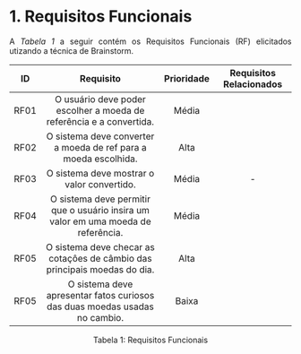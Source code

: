 # 1. Requisitos Funcionais

<p align="justify">A <i>Tabela 1</i> a seguir contém os Requisitos Funcionais (RF) elicitados utizando a técnica de Brainstorm.</p>

| ID   |                                 Requisito                                 | Prioridade | Requisitos Relacionados |
| :--: | :-----------------------------------------------------------------------: | :--------: | :---------: |
| RF01 |     O usuário deve poder escolher a moeda de referência e a convertida.            |  Média     |          |
| RF02 |     O sistema deve converter a moeda de ref para a moeda escolhida.                 |  Alta      |             |
| RF03 |     O sistema deve mostrar o valor convertido.                       |  Média    |     -       |
| RF04 |     O sistema deve permitir que o usuário insira um valor em uma moeda de referência.                             |      Média      |             |
| RF05 |     O sistema deve checar as cotaçôes de câmbio das principais moedas do dia.           |      Alta      |             |
| RF05 |     O sistema deve apresentar fatos curiosos das duas moedas usadas no cambio.          |      Baixa     |             |


<div style="text-align: center">
<p>Tabela 1: Requisitos Funcionais</p>
</div>
